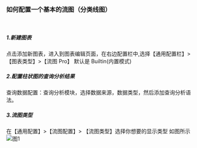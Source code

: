 ### 如何配置一个基本的流图（分类线图）

<br/>

##### 1.新建图表

点击添加新图表，进入到图表编辑页面，在右边配置栏中,选择【通用配置栏】>【图表类型】>【流图 Pro】
默认是 Builtin(内置模式)

##### 2.配置柱状图的查询分析结果

查询数据配置：查询分析模块，选择数据来源，数据类型，然后添加查询分析语法。

##### 3.流图类型

在【通用配置】>【流图配置】> 【流图类型】选择你想要的显示类型
如图所示
![图1](/img/src/visulization/flowGraph/flow1.png)

